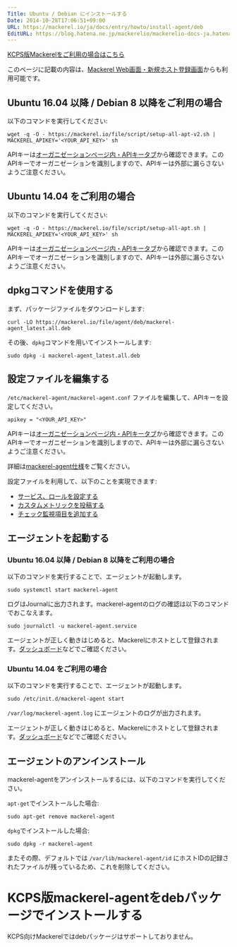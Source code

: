 ```yaml
---
Title: Ubuntu / Debian にインストールする
Date: 2014-10-28T17:06:51+09:00
URL: https://mackerel.io/ja/docs/entry/howto/install-agent/deb
EditURL: https://blog.hatena.ne.jp/mackerelio/mackerelio-docs-ja.hatenablog.mackerel.io/atom/entry/8454420450070885544
---
```


<p><a href="#kcps">KCPS版Mackerelをご利用の場合はこちら</a></p>

このページに記載の内容は、[Mackerel Web画面・新規ホスト登録画面](https://mackerel.io/my/instruction-agent)からも利用可能です。

<h2 id="v2">Ubuntu 16.04 以降 / Debian 8 以降をご利用の場合</h2>

以下のコマンドを実行してください:

```
wget -q -O - https://mackerel.io/file/script/setup-all-apt-v2.sh | MACKEREL_APIKEY='<YOUR_API_KEY>' sh
```

APIキーは[オーガニゼーションページ内・APIキータブ](https://mackerel.io/my?tab=apikeys)から確認できます。このAPIキーでオーガニゼーションを識別しますので、APIキーは外部に漏らさないようご注意ください。

<h2 id="v1">Ubuntu 14.04 をご利用の場合</h2>

以下のコマンドを実行してください:

```
wget -q -O - https://mackerel.io/file/script/setup-all-apt.sh | MACKEREL_APIKEY='<YOUR_API_KEY>' sh
```

APIキーは[オーガニゼーションページ内・APIキータブ](https://mackerel.io/my?tab=apikeys)から確認できます。このAPIキーでオーガニゼーションを識別しますので、APIキーは外部に漏らさないようご注意ください。

<h2 id="dpkg">dpkgコマンドを使用する</h2>

まず、パッケージファイルをダウンロードします:

```
curl -LO https://mackerel.io/file/agent/deb/mackerel-agent_latest.all.deb
```

その後、`dpkg`コマンドを用いてインストールします:

```
sudo dpkg -i mackerel-agent_latest.all.deb
```

<h2 id="config">設定ファイルを編集する</h2>

`/etc/mackerel-agent/mackerel-agent.conf` ファイルを編集して、APIキーを設定してください。

```
apikey = "<YOUR_API_KEY>"
```

APIキーは[オーガニゼーションページ内・APIキータブ](https://mackerel.io/my?tab=apikeys)から確認できます。このAPIキーでオーガニゼーションを識別しますので、APIキーは外部に漏らさないようご注意ください。

詳細は[mackerel-agent仕様](https://mackerel.io/ja/docs/entry/spec/agent)をご覧ください。

設定ファイルを利用して、以下のことを実現できます:

- [サービス、ロールを設定する](https://mackerel.io/ja/docs/entry/spec/agent#setting-services-and-roles)
- [カスタムメトリックを投稿する](https://mackerel.io/ja/docs/entry/advanced/custom-metrics)
- [チェック監視項目を追加する](https://mackerel.io/ja/docs/entry/custom-checks)

<h2 id="start-agent">エージェントを起動する</h2>
<h3>Ubuntu 16.04 以降 / Debian 8 以降をご利用の場合</h3>

以下のコマンドを実行することで、エージェントが起動します。

```
sudo systemctl start mackerel-agent
```

ログはJournalに出力されます。mackerel-agentのログの確認は以下のコマンドでおこなえます。

```
sudo journalctl -u mackerel-agent.service
```

エージェントが正しく動きはじめると、Mackerelにホストとして登録されます。[ダッシュボード](https://mackerel.io/my/dashboard)などでご確認ください。


<h3>Ubuntu 14.04 をご利用の場合</h3>

以下のコマンドを実行することで、エージェントが起動します。

```
sudo /etc/init.d/mackerel-agent start
```

`/var/log/mackerel-agent.log` にエージェントのログが出力されます。

エージェントが正しく動きはじめると、Mackerelにホストとして登録されます。[ダッシュボード](https://mackerel.io/my/dashboard)などでご確認ください。

<h2 id="uninstall">エージェントのアンインストール</h2>

mackerel-agentをアンインストールするには、以下のコマンドを実行してください。

`apt-get`でインストールした場合:

```
sudo apt-get remove mackerel-agent
```

`dpkg`でインストールした場合:

```
sudo dpkg -r mackerel-agent
```

またその際、デフォルトでは `/var/lib/mackerel-agent/id` にホストIDの記録されたファイルが残っているため、これを削除してください。


<h1 id="kcps">KCPS版mackerel-agentをdebパッケージでインストールする</h1>

KCPS向けMackerelではdebパッケージはサポートしておりません。
